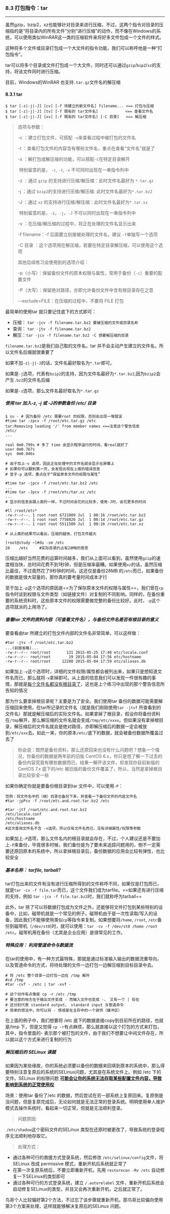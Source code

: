 ### 8.3 打包指令：tar

----

虽然gzip，bzip2，xz也能够针对目录来进行压缩，不过，这两个指令对目录的压缩指的是“将目录内的所有文件”分别“进行压缩”的动作，而不像在Windows的系统，可以使用类似WinRAR这一类的压缩软件来将好多文件包成一个文件的样式。

这种将多个文件或目录打包成一个大文件的指令功能，我们可以称呼他是一种“打包指令”。

tar可以将多个目录或文件打包成一个大文件，同时还可以通过`gzip`/`bip2`/`xz`的支持，将该文件同时进行压缩。

目前，Windows的WinRAR 也支持`.tar.gz`文件名的解压缩

#### 8.3.1 tar

```shell
$ tar [-z|-j|-J] [cv] [-f 待建立的新文件名] filename... <== 打包与压缩
$ tar [-z|-j|-J] [tv] [-f 既有的 tar文件名]            <== 查看文件名
$ tar [-z|-j|-J] [xv] [-f 既有的 tar文件名] [-C 目录]   <== 解压缩
```

> 选项与参数：
>
> -c    ：建立打包文件，可搭配 `-v`来查看过程中被打包的文件名
>
> -t     ：查看打包文件的内容含有哪些文件名，重点在查看“文件名”就是了
>
> -x     ：解打包或解压缩的功能，可以搭配`-C`在特定目录解开
>
> ​         特别留意的是， `-c`, `-t`, `-x` 不可同时出现在一串指令列中
>
> -z     ：通过 `gzip` 的支持进行压缩/解压缩：此时文件名最好为 `*.tar.gz`
>
> -j      ：通过 `bzip2`的支持进行压缩/解压缩: 此时文件名最好为`*.tar.bz2`
>
> -J     ：通过 `xz` 的支持进行压缩/解压缩：此时文件名最好为`*.tar.xz`
>
> ​         特别留意的是，`-z`，`-j`，`-J` 不可以同时出现在一串指令列中
>
> -v     ：在压缩/解压缩的过程中，将正在处理的文件名显示出来
>
> -f fiiename：-f 后面要立刻接被处理的文件名，建议 `-f`单独写一个选项
>
> -C 目录  ：这个选项用在解压缩，若要在特定目录解压缩，可以使用这个选项
>
>  
>
> 其他后续练习会使用到的选项介绍：
>
> -p（小写）：保留备份文件的原本权限与属性，常用于备份（`-c`）重要的配置文件
>
> -P（大写）：保留绝对路径，亦即允许备份文件中含有根目录存在之意
>
> --exclude=FILE：在压缩的过程中，不要将 FILE 打包

最简单的使用tar 就只要记住底下的方式即可：

* 压缩： `tar -jcv -f filename.tar.bz2 要被压缩的文件或目录名称`
* 查询： `tar -jtv -f filename.tar.bz2`
* 解压：`tar -jcv -f filename.tar.bz2 -C 想要解压缩的目录`

`filename.tar.bz2`是我们自己取的文件名，tar 并不会主动产生建立的文件名，所以文件名后缀就很重要了

如果不加`-z|-j|-J`的话，文件名最好取名为`*.tar`即可。

如果是`-j`选项，代表有`bzip2`的支持，因为文件名最好为`*.tar.bz2`,因为`bzip2`会产生`.bz2`的文件名后缀

如果是`-z`选项，那么文件名最好取名为`*.tar.gz`

##### 使用 tar 加入-z, -j 或 -J的参数备份 /etc/ 目录

```shell
$ su - # 因为备份 /etc 需要root 的权限，否则会出现一堆错误
#time tar -zpcv -f /root/etc.tar.gz /etc
tar:Removing leading '/' from member names <==注意这个警告信息
/etc/
...

real 0m0.799s # 多了 time 会显示程序运行的时间，看real就好了
user 0m0.767s
sys  0m0.046s

# 由于加上-v 选项，因此正在处理中的文件名就会显示在屏幕上
# 如果你可以翻到第一页，会发现出现在上面的错误信息
# 至于-p 选项，重点在于“保留原本文件的权限与属性”

#time tar -jpcv -f /root/etc.tar.bz2 /etc
...
#time tar -Jpcv -f /root/etc/tar.xz /etc
...
# 显示的信息会跟上面的一样，不过时间会花的比较多，使用-J时，会花更多的时间

#ll /root/etc*
-rw-r--r--. 1 root root 6721809 Jul  1 00:16 /root/etc.tar.bz2
-rw-r--r--. 1 root root 7758826 Jul  1 00:14 /root/etc.tar.gz
-rw-r--r--. 1 root root 5511500 Jul  1 00:16 /root/etc.tar.xz

# 从上面的结果可以看出，压缩的越快，打包文件越大

[root@study ~]#du -sm /etc
28    /etc     #实际目录约占有28MB的意思
```

压缩比越好当然花费的运算时间越多，我们从上面可以看到，虽然使用`gzip`的速度相当快，总时间花费不到1秒钟，但是压缩率最糟。如果使用`xz`的话，虽然压缩比最佳，不过竟然花了9秒钟的时间，这还仅是备份28MB 的`/etc`而已，如果备份的数据是很大容量的，那你真的要考量时间成本才行

至于加上`-p`这个选项的原因是==为了保存原本文件的权限与属性==，我们曾在`cp`指令时谈到权限与文件类型（如链接文件）对复制的不同影响。同样的，在备份重要的系统资料时，这些原本文件的权限需要做完整的备份比较好。此时，`-p`这个选项就派的上用场了。

##### 查看tar 文件的资料内容（可查看文件名），与备份文件名是否有根目录的意义

要查看由tar 所建立的打包文件内部的文件名非常简单，可以这样做：

```shell
#tar -jtv -f /root/etc.tar.bz2
...(前面省略)...
-rw-r--r-- root/root       131 2015-05-25 17:48 etc/locale.conf
-rw-r--r-- root/root        19 2015-05-04 17:56 etc/hostname
-rw-r--r-- root/root     12288 2015-05-04 17:59 etc/aliases.db
```

如果加上`-v`这个选项时，详细的文件权限/属性都会被列出来，如果只是想知道文件名而已，那么就将`-v`拿掉即可。从上面的信息我们可以发现一件很有趣的事情，那就是<u>每个文件名都没有根目录了</u>，这也是上个练习中出现的那个警告信息所告知的情况

那为什么要拿掉根目录呢？主要是为了安全。我们使用tar 备份的数据可能需要解压缩回来使用，在tar所记录的文件名（就是我们刚刚使用`tar -jtvf` 所查看到的文件名）那就是解压缩后的实际文件名。如果拿掉了根目录，假设你将备份资料在`/tmp`解开，那么解压缩的文件名就会变成`/tmp/etc/xxxx`。但如果没有拿掉根目录，解压缩后的文件名就会是绝对路径，亦即解压缩后的数据一定会被放到`/etc/xxx`去。如此一来，你的原本`/etc/`底下的数据，就会被备份数据所覆盖过去了

> 你会说：既然是备份资料，那么还原回来也没有什么问题吧？想象一个情况，你备份的数据是两年前的旧版 CentOS 6.x，你只是想了解一下过去的备份内容究竟有哪些数据而已，结果一解开该文件，却发现你目前新版的CentOS 7.x 底下的/etc 被旧版的备份文件覆盖了，所以，当然是拿掉根目录比较安全一些

如果你确定你就是要备份根目录到tar 文件中，可以使用`-P`：

```shell
范例：将文件名中的（根）目录也备份下来，并查看一下备份文件的内容文件名
#tar -jpPcv -f /root/etc.and.root.tar.bz2 /etc

#tar -jtf /root/etc.and.root.tar.bz2
/etc/locale.conf
/etc/hostname
/etc/aliases.db
#这次查询文件名不含 -v选项，所以仅有文件名而已，没有详细属性/权限等参数
```

如果加上`-P`选项，那么文件名内的根目录就会存在，不过，个人建议还是不要加上`-P`来备份，毕竟很多时候，我们备份是为了要未来追踪问题用的，倒不一定需要还原回原本的系统中，所以拿掉根目录后，备份数据的应用会比较有弹性，也比较安全

##### 基本名称： tarfile, tarball?

tar打包出来的文件有没有进行压缩所得到的文件称呼不同，如果仅是打包而已，就是`tar -cv -f file.tar`而已，这个文件我们成为tarfile。==如果还有进行压缩的支持，例如 `tar -jcv -f file.tar.bz2`时，我们就称呼为tarball==

此外，tar 除了可以将数据打包成为文件之外，还能够将文件打包到某些特别的设备中，比如，磁带机就是一个常见的例子。磁带机由于是一次性读取/写入的设备，因此我们不能够使用类似`cp`等指令来复制。如果想要将`/home`, `/root`, `/etc`备份到磁带机（`/dev/st0`)时，就可以使用：`tar -cv -f /dev/st0 /home /root /etc`。磁带机用在备份（尤其是企业应用）是很常见的工作。

##### 特殊应用： 利用管道命令与数据流

在tar的使用中，有一种方式最特殊，那就是通过标准输入输出的数据流重导向，以及管道命令的方式，将待处理的文件一边打包一边解压缩到目标目录中去。

```shell
# 将 /etc 整个目录一边打包一边在 /tmp 解开
#cd /tmp
#tar -cvf - /etc | tar -xvf -

# 这个动作有点像是 cp -r /etc /tmp 
# 要注意的地方在于输出文件变成 - 而输入文件也变成 -， 又有一个 | 存在
# 这分别代表 standard output， standard input 与管道命令
# 简单的想法中，你可以将 - 想成是在主存中的一个装饰（缓冲区）
```

在上面的例子中，我们想要将 /etc 底下的数据直接copy到目前所在的路径，也就是/tmp 下，但是又觉得 `cp -r`有点麻烦，那么就直接以这个打包的方式来打包，其中，指令里面的- 表示那个被打包的文件，由于我们不想要让中间文件存在，所以就以这个方式来进行复制的行为

##### 解压缩后的 SELinux 课题

如果因为某些缘故，你的系统必须要以备份的数据来回填到原本的系统中，那么得要特别注意复原后的系统的SELinux问题，尤其是在系统文件上。例如 /etc 下的文件。SELinux 的权限问题 <u>**可能会让你的系统无法存取某些配置文件内容，导致影响到系统的正常使用权**</u>

场景：使用tar 备份了/etc 的数据，然后尝试在另一部系统上复原回来。复原倒是没问题，但是复原完成后，无论如何就是无法正常的登录系统。明明使用单人维护模式去操作系统时，看起来一切正常，但就是无法顺利登录。

> 问题原因:

​		`/etc/shadow`这个密码文件的SELinux 类型在还原时被更改了，导致系统的登录程序无法顺利地存取它。

> 处理方式：

* 通过各种可行的救援方式登录系统，然后修改 `/etc/selinux/config`文件，将SELinux 改成 permissive 模式，重新开机后系统就正常了
* 在第一次复原系统后，不要立即重新开机，先用 `restorecon -Rv /etc` 自动修复一下SELinux的类型即可
* 通过各种可行的方式登录系统，建立 `/.autorelabel` 文件，重新开机后系统会自动修复SELinux的类型，并且又会再次重新开机，之后就正常了。

鸟哥个人比较偏好第2个方法，不过忘了该步骤就重新开机，那鸟哥比较偏向使用第3个方案来处理，这样就能够解决复原后的SELinux 问题。



